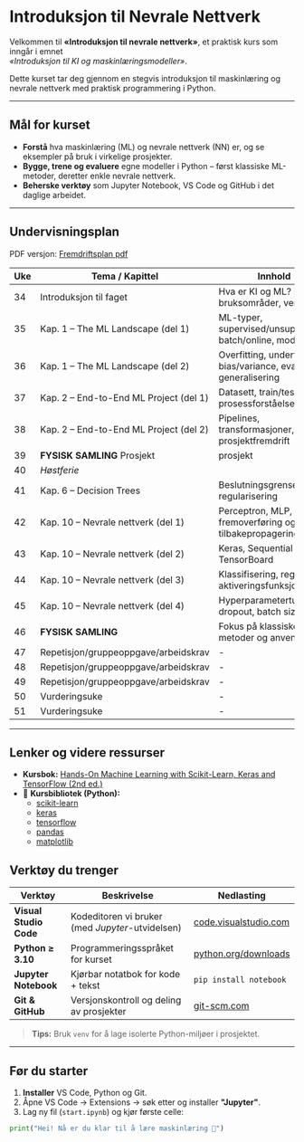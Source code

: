 # Introduksjon til Nevrale Nettverk

Velkommen til **«Introduksjon til nevrale nettverk»**, et praktisk kurs som inngår i emnet  
*«Introduksjon til KI og maskinlæringsmodeller»*.

Dette kurset tar deg gjennom en stegvis introduksjon til maskinlæring og nevrale nettverk med praktisk programmering i Python.

---

## Mål for kurset

- **Forstå** hva maskinlæring (ML) og nevrale nettverk (NN) er, og se eksempler på bruk i virkelige prosjekter.  
- **Bygge, trene og evaluere** egne modeller i Python – først klassiske ML-metoder, deretter enkle nevrale nettverk.  
- **Beherske verktøy** som Jupyter Notebook, VS Code og GitHub i det daglige arbeidet.

---

## Undervisningsplan 

PDF versjon: [Fremdriftsplan pdf](./ressurser/Fremdriftsplan.pdf)

| Uke | Tema / Kapittel                                          | Innhold                                                                 |
|-----|----------------------------------------------------------|-------------------------------------------------------------------------|
| 34 | Introduksjon til faget                                   | Hva er KI og ML? Etikk, bruksområder, verktøy                          |
| 35 | Kap. 1 – The ML Landscape (del 1)                        | ML-typer, supervised/unsupervised, batch/online, modelltyper           |
| 36 | Kap. 1 – The ML Landscape (del 2)                        | Overfitting, underfitting, bias/variance, evaluering, generalisering   |
| 37 | Kap. 2 – End-to-End ML Project (del 1)                   | Datasett, train/test split, prosessforståelse                          |
| 38 | Kap. 2 – End-to-End ML Project (del 2)                   | Pipelines, transformasjoner, prosjektfremdrift                        |
| 39 | **FYSISK SAMLING** Prosjekt | prosjekt|
| 40 | _Høstferie_ || | 
| 41 | Kap. 6 – Decision Trees                                  | Beslutningsgrenser, regularisering              |
| 42 | Kap. 10 – Nevrale nettverk (del 1)                       | Perceptron, MLP, fremoverføring og tilbakepropagering                 |
| 43 | Kap. 10 – Nevrale nettverk (del 2)                       | Keras, Sequential API, TensorBoard                                    |
| 44 | Kap. 10 – Nevrale nettverk (del 3)                       | Klassifisering, regresjon, aktiveringsfunksjoner                      |
| 45 | Kap. 10 – Nevrale nettverk (del 4)                       | Hyperparametertuning, dropout, batch size, lag                        |
| 46 | **FYSISK SAMLING**                                       | Fokus på klassiske ML-metoder og anvendelse                           |
| 47 | Repetisjon/gruppeoppgave/arbeidskrav                     | -                               |
| 48 | Repetisjon/gruppeoppgave/arbeidskrav                     | -              |
| 49 | Repetisjon/gruppeoppgave/arbeidskrav                     | - |
| 50 | Vurderingsuke                                              |- |
| 51 | Vurderingsuke                                              |- |
---

## Lenker og videre ressurser

- **Kursbok:** [Hands-On Machine Learning with Scikit-Learn, Keras and TensorFlow (2nd ed.)](./ressurser/Hands-On_Machine_Learning_with_Scikit-Learn-Keras-and-TensorFlow-2nd-Edition-Aurelien-Geron.pdf)
- 🧪 **Kursbibliotek (Python):**
  - [scikit-learn](https://scikit-learn.org/)
  - [keras](https://keras.io/)
  - [tensorflow](https://www.tensorflow.org/)
  - [pandas](https://pandas.pydata.org/)
  - [matplotlib](https://matplotlib.org/)

## Verktøy du trenger

| Verktøy | Beskrivelse | Nedlasting |
|--------|-------------|------------|
| **Visual Studio Code** | Kodeditoren vi bruker (med *Jupyter*-utvidelsen) | [code.visualstudio.com](https://code.visualstudio.com/) |
| **Python ≥ 3.10** | Programmeringsspråket for kurset | [python.org/downloads](https://www.python.org/downloads/) |
| **Jupyter Notebook** | Kjørbar notatbok for kode + tekst | `pip install notebook` |
| **Git & GitHub** | Versjonskontroll og deling av prosjekter | [git-scm.com](https://git-scm.com/downloads) |

> **Tips:** Bruk `venv` for å lage isolerte Python-miljøer i prosjektet.

---

## Før du starter

1. **Installer** VS Code, Python og Git.  
2. Åpne VS Code → Extensions → søk etter og installer **"Jupyter"**.  
3. Lag ny fil (`start.ipynb`) og kjør første celle:

```python
print("Hei! Nå er du klar til å lære maskinlæring 🚀")
